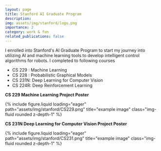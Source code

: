 ```yaml
---
layout: page
title: Stanford AI Graduate Program
description: 
img: assets/img/stanford/logo.png
importance: 2
category: work & fun
related_publications: false
---
```


I enrolled into Stanford's AI Graduate Program to start my journey into utilizing AI and machine learning tools to develop intelligent control algorithms for robots. I completed to following courses
 - CS 229 : Machine Learning 
 - CS 228 : Probabilistic Graphical Models
 - CS 231N: Deep Learning for Computer Vision 
 - CS 224R: Deep Reinforcement Learning

 **CS 229 Machine Learning Project Poster**
 <div class="row">
    <div class="col-sm mt-3 mt-md-0">
        {% include figure.liquid loading="eager" path="assets/img/stanford/CS229.png" title="example image" class="img-fluid rounded z-depth-1" %}
    </div>
</div>
<div class="caption">
</div>


**CS 231N Deep Learning for Computer Vision Project Poster**
 <div class="row">
    <div class="col-sm mt-3 mt-md-0">
        {% include figure.liquid loading="eager" path="assets/img/stanford/CS231.png" title="example image" class="img-fluid rounded z-depth-1" %}
    </div>
</div>
<div class="caption">
</div>